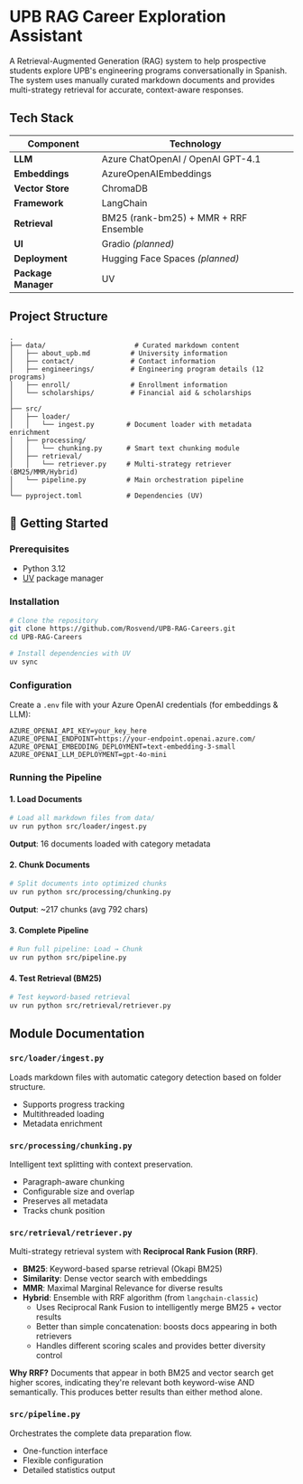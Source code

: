 # UPB RAG Career Exploration Assistant

A Retrieval-Augmented Generation (RAG) system to help prospective students explore UPB's engineering programs conversationally in Spanish. The system uses manually curated markdown documents and provides multi-strategy retrieval for accurate, context-aware responses.

## Tech Stack

| Component | Technology |
|-----------|-----------|
| **LLM** | Azure ChatOpenAI / OpenAI GPT-4.1 |
| **Embeddings** | AzureOpenAIEmbeddings |
| **Vector Store** | ChromaDB |
| **Framework** | LangChain |
| **Retrieval** | BM25 (rank-bm25) + MMR + RRF Ensemble |
| **UI** | Gradio *(planned)* |
| **Deployment** | Hugging Face Spaces *(planned)* |
| **Package Manager** | UV |

## Project Structure

```
.
├── data/                      # Curated markdown content
│   ├── about_upb.md          # University information
│   ├── contact/              # Contact information
│   ├── engineerings/         # Engineering program details (12 programs)
│   ├── enroll/               # Enrollment information
│   └── scholarships/         # Financial aid & scholarships
│
├── src/
│   ├── loader/
│   │   └── ingest.py        # Document loader with metadata enrichment
│   ├── processing/
│   │   └── chunking.py      # Smart text chunking module
│   ├── retrieval/
│   │   └── retriever.py     # Multi-strategy retriever (BM25/MMR/Hybrid)
│   └── pipeline.py          # Main orchestration pipeline
│
└── pyproject.toml           # Dependencies (UV)
```

## 🚀 Getting Started

### Prerequisites

- Python 3.12
- [UV](https://docs.astral.sh/uv/) package manager


### Installation

```bash
# Clone the repository
git clone https://github.com/Rosvend/UPB-RAG-Careers.git
cd UPB-RAG-Careers

# Install dependencies with UV
uv sync
```

### Configuration

Create a `.env` file with your Azure OpenAI credentials (for embeddings & LLM):

```env
AZURE_OPENAI_API_KEY=your_key_here
AZURE_OPENAI_ENDPOINT=https://your-endpoint.openai.azure.com/
AZURE_OPENAI_EMBEDDING_DEPLOYMENT=text-embedding-3-small
AZURE_OPENAI_LLM_DEPLOYMENT=gpt-4o-mini
```

### Running the Pipeline

#### 1. **Load Documents**
```bash
# Load all markdown files from data/
uv run python src/loader/ingest.py
```
**Output**: 16 documents loaded with category metadata

#### 2. **Chunk Documents**
```bash
# Split documents into optimized chunks
uv run python src/processing/chunking.py
```
**Output**: ~217 chunks (avg 792 chars)

#### 3. **Complete Pipeline**
```bash
# Run full pipeline: Load → Chunk
uv run python src/pipeline.py
```

#### 4. **Test Retrieval (BM25)**
```bash
# Test keyword-based retrieval
uv run python src/retrieval/retriever.py
```

## Module Documentation

### `src/loader/ingest.py`
Loads markdown files with automatic category detection based on folder structure.
- Supports progress tracking
- Multithreaded loading
- Metadata enrichment

### `src/processing/chunking.py`
Intelligent text splitting with context preservation.
- Paragraph-aware chunking
- Configurable size and overlap
- Preserves all metadata
- Tracks chunk position

### `src/retrieval/retriever.py`
Multi-strategy retrieval system with **Reciprocal Rank Fusion (RRF)**.
- **BM25**: Keyword-based sparse retrieval (Okapi BM25)
- **Similarity**: Dense vector search with embeddings
- **MMR**: Maximal Marginal Relevance for diverse results
- **Hybrid**: Ensemble with RRF algorithm (from `langchain-classic`)
  - Uses Reciprocal Rank Fusion to intelligently merge BM25 + vector results
  - Better than simple concatenation: boosts docs appearing in both retrievers
  - Handles different scoring scales and provides better diversity control

**Why RRF?** Documents that appear in both BM25 and vector search get higher scores,
indicating they're relevant both keyword-wise AND semantically. This produces better
results than either method alone.

### `src/pipeline.py`
Orchestrates the complete data preparation flow.
- One-function interface
- Flexible configuration
- Detailed statistics output


